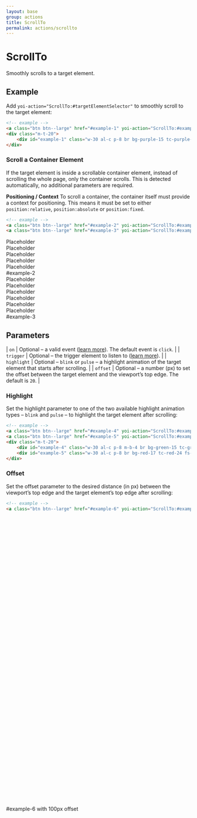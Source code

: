 ```yaml
---
layout: base
group: actions
title: ScrollTo
permalink: actions/scrollto
---
```


# ScrollTo

<p class="intro">Smoothly scrolls to a target element.</p>

## Example

Add `yoi-action="ScrollTo:#targetElementSelector"` to smoothly scroll to the target element:

```html
<!-- example -->
<a class="btn btn--large" href="#example-1" yoi-action="ScrollTo:#example-1;">Scroll to #example-1</a>
<div class="m-t-20">
    <div id="example-1" class="w-30 al-c p-8 br bg-purple-15 tc-purple-24 fs-2">#example-1</div>
</div>
```

### Scroll a Container Element

If the target element is inside a scrollable container element, instead of scrolling the whole page, only the container scrolls. This is detected automatically, no additional parameters are required.

<p class="hint hint--primary"><b>Positioning / Context</b> To scroll a container, the container itself must provide a context for positioning. This means it must be set to either <code>position:relative</code>, <code>position:absolute</code> or <code>position:fixed</code>.</p>

```html
<!-- example -->
<a class="btn btn--large" href="#example-2" yoi-action="ScrollTo:#example-2;">Scroll to #example-2</a>
<a class="btn btn--large" href="#example-3" yoi-action="ScrollTo:#example-3;">Scroll to #example-3</a>
```

<div class="m-t-4 h-40 p-4 br b-all bc-base-22 pos-rel scrl-y">
    <div class="w-25 al-c p-8 m-b-2 br bg-base-24 tc-base-12 fs-2">Placeholder</div>
    <div class="w-25 al-c p-8 m-b-2 br bg-base-24 tc-base-12 fs-2">Placeholder</div>
    <div class="w-25 al-c p-8 m-b-2 br bg-base-24 tc-base-12 fs-2">Placeholder</div>
    <div class="w-25 al-c p-8 m-b-2 br bg-base-24 tc-base-12 fs-2">Placeholder</div>
    <div class="w-25 al-c p-8 m-b-2 br bg-base-24 tc-base-12 fs-2">Placeholder</div>
    <div id="example-2" class="w-25 al-c p-8 m-b-2 br bg-yellow-20 tc-yellow-8 fs-2">#example-2</div>
    <div class="w-25 al-c p-8 m-b-2 br bg-base-24 tc-base-12 fs-2">Placeholder</div>
    <div class="w-25 al-c p-8 m-b-2 br bg-base-24 tc-base-12 fs-2">Placeholder</div>
    <div class="w-25 al-c p-8 m-b-2 br bg-base-24 tc-base-12 fs-2">Placeholder</div>
    <div class="w-25 al-c p-8 m-b-2 br bg-base-24 tc-base-12 fs-2">Placeholder</div>
    <div class="w-25 al-c p-8 m-b-2 br bg-base-24 tc-base-12 fs-2">Placeholder</div>
    <div class="w-25 al-c p-8 m-b-2 br bg-base-24 tc-base-12 fs-2">Placeholder</div>
    <div id="example-3" class="w-25 al-c p-8 m-b-2 br bg-yellow-20 tc-yellow-8 fs-2">#example-3</div>
</div>

## Parameters

| `on`        | Optional – a valid event ([learn more](actions/index.html#the-on-parameter)). The default event is `click`.             |
| `trigger`   | Optional – the trigger element to listen to ([learn more](actions/index.html#the-trigger-parameter)).                   |
| `highlight` | Optional – `blink` or `pulse` – a highlight animation of the target element that starts after scrolling.                |
| `offset`    | Optional – a number (px) to set the offset between the target element and the viewport’s top edge. The default is `20`. |

### Highlight

Set the highlight parameter to one of the two available highlight animation types – `blink` and `pulse` – to highlight the target element after scrolling:

```html
<!-- example -->
<a class="btn btn--large" href="#example-4" yoi-action="ScrollTo:#example-4; highlight:blink;">Scroll to #example-4 and blink</a>
<a class="btn btn--large" href="#example-5" yoi-action="ScrollTo:#example-5; highlight:pulse;">Scroll to #example-5 and pulse</a>
<div class="m-t-20">
    <div id="example-4" class="w-30 al-c p-8 m-b-4 br bg-green-15 tc-green-24 fs-2">#example-4</div>
    <div id="example-5" class="w-30 al-c p-8 br bg-red-17 tc-red-24 fs-2">#example-5</div>
</div>
```

### Offset

Set the offset parameter to the desired distance (in px) between the viewport’s top edge and the target element’s top edge after scrolling:

```html
<!-- example -->
<a class="btn btn--large" href="#example-6" yoi-action="ScrollTo:#example-6; offset:100;">Scroll to #example-6</a>
```

<div style="margin:800px 0;">
    <div id="example-6" class="w-30 al-c p-8 m-b-4 br bg-green-15 tc-green-24 fs-2">#example-6 with 100px offset</div>
</div>